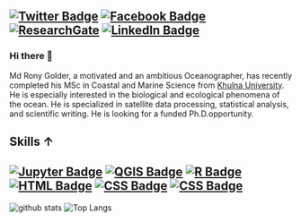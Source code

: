 
[![Twitter Badge](https://img.shields.io/twitter/follow/rony_golderku?style=social)](https://twitter.com/rony_golderku)
[![Facebook Badge](https://img.shields.io/badge/Facebook-1877F2?style=for-the-badge&logo=facebook&logoColor=white)](https://www.facebook.com/ronygolderku)
[![ResearchGate](https://img.shields.io/badge/ResearchGate-00CCBB?style=for-the-badge&logo=ResearchGate&logoColor=white)](https://www.researchgate.net/profile/Md-Golder)
[![LinkedIn Badge](https://img.shields.io/badge/connect-LinkedIn-blue)](https://www.linkedin.com/in/ronygolder/)
--
### Hi there 👋

Md Rony Golder, a motivated and an ambitious Oceanographer, has recently completed his MSc in Coastal and Marine Science from [Khulna University](https://ku.ac.bd/). He is especially interested in the biological and ecological phenomena of the ocean. He is specialized in satellite data processing, statistical analysis, and scientific writing. He is looking for a funded Ph.D.opportunity.

## Skills ↑
[![Jupyter Badge](https://img.shields.io/badge/Jupyter-F37626.svg?&style=for-the-badge&logo=Jupyter&logoColor=white)](https://ronygolderku.netlify.app/)
[![QGIS Badge](https://img.shields.io/badge/qgis-3.16_Hannover_-93b023?&style=for-the-badge&logo=qgis&logoColor=white)](https://ronygolderku.netlify.app/)
[![R Badge](https://img.shields.io/badge/R-276DC3?style=for-the-badge&logo=r&logoColor=white)](https://ronygolderku.netlify.app/)
[![HTML Badge](https://img.shields.io/badge/HTML5-E34F26?style=for-the-badge&logo=html5&logoColor=white)](https://ronygolderku.netlify.app/)
[![CSS Badge](https://img.shields.io/badge/CSS3-1572B6?style=for-the-badge&logo=css3&logoColor=white)](https://ronygolderku.netlify.app/)
[![CSS Badge](https://img.shields.io/badge/JavaScript-323330?style=for-the-badge&logo=javascript&logoColor=F7DF1E)](https://ronygolderku.netlify.app/)
-
![github stats](https://github-readme-stats.vercel.app/api?username=ronygolderku&theme=blue-green&show_icons=true)
![Top Langs](https://github-readme-stats.vercel.app/api/top-langs/?username=ronygolderku&theme=blue-green)


<!-- &show_icons=true -->
